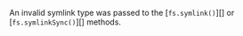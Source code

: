 
An invalid symlink type was passed to the [`fs.symlink()`][] or
[`fs.symlinkSync()`][] methods.

<a id="ERR_HTTP_REQUEST_TIMEOUT"></a>
